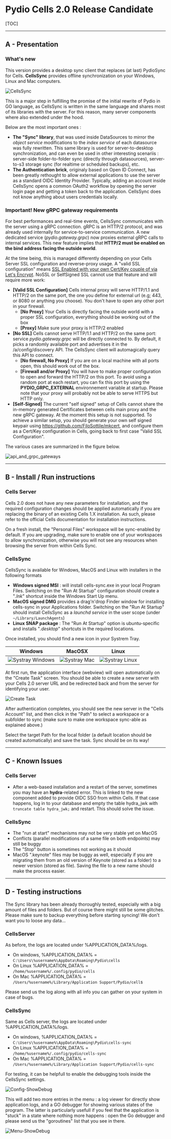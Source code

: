 # Pydio Cells 2.0 Release Candidate



[TOC]

------

## A - Presentation

### What's new

This version provides a desktop sync client that replaces (at last) PydioSync for Cells. **CellsSync** provides offline synchronization on your Windows, Linux and Mac computers.

![CellsSync](./CellsSync.png)

This is a major step in fulfilling the promise of the initial rewrite of Pydio in GO language, as CellsSync is written in the same language and shares most of its libraries with the server. For this reason, many server components where also extended under the hood. 

Below are the most important ones :

- **The "Sync" library**, that was used inside DataSources to mirror the *object service* modifications to the *index service* of each datasource was fully rewritten. This same library is used for server-to-desktop synchronization, and can even be used in other interesting scenariis : server-side folder-to-folder sync (directly through datasources), server-to-s3 storage sync (for realtime or scheduled backups), etc. 
- **The Authentication brick**, originaly based on Open ID Connect, has been greatly rethought to allow external applications to use the server as a standard OIDC Identity Provider. Typically, adding an account inside CellsSync opens a common OAuth2 workflow by opening the server login page and getting a token back to the application. CellsSync does not know anything about users credentials locally.

### Important! New gRPC gateway requirements

For best performances and real-time events, CellsSync communicates with the server using a gRPC connection. gRPC is an HTTP/2 protocol, and was already used internally for service-to-service communication. A new dedicated service (*pydio.gateway.grpc*) now proxies external gRPC calls to internal services. This new feature implies that **HTTP/2 must be enabled on the bind address facing the outside world**.

At the time being, this is managed differently depending on your Cells Server SSL configuration and reverse-proxy usage. A "valid SSL configuration" means <u>SSL Enabled with your own Cert/Key couple of via Let's Encrypt</u>. NoSSL or SelfSigned SSL cannot use that feature and will require more work:

- **[Valid SSL Configuration]** Cells internal proxy will serve HTTP/1.1 and HTTP/2 on the same port, the one you define for external url (e.g; 443, or 8080 or anything you choose). You don't have to open any other port in your firewall.
  - **[No Proxy]** Your Cells is directly facing the outside world with a proper SSL configuration, everything should be working out of the box
  - **[Proxy]** Make sure your proxy is HTTP/2 enabled
- **[No SSL]** Cells cannot serve HTTP/1.1 and HTTP/2 on the same port: service *pydio.gateway.grpc* will be directly connected to. By default, it picks a randomly available port and advertises it in the /a/config/discovery API. The CellsSync client will automagically query this API to connect. 
  - **[No firewall, No Proxy]** If you are on a local machine with all ports open, this should work out of the box.
  - **[Firewall and/or Proxy]** You will have to make proper configuration to open and forward the HTTP/2 on this port. To avoid using a random port at each restart, you can fix this port by using the **PYDIO_GRPC_EXTERNAL** environnement variable at startup. Please note that your proxy will probably not be able to serve HTTPS but HTTP only. 
- **[Self-Signed]** The current "self signed" setup of Cells cannot share the in-memory generated Certificates between cells main proxy and the new gRPC gateway. At the moment this setup is not supported. To achieve a similar setup, you should generate your own self signed keypair using https://github.com/FiloSottile/mkcert, and configure them as a Cert/Key configuration in Cells, going back to first case "Valid SSL Configuration".

The various cases are summarized in the figure below.

![api_and_grpc_gateways](./api_and_grpc_gateways.png)

------

## B - Install / Run instructions

### Cells Server

Cells 2.0 does not have any new parameters for installation, and the required configuration changes should be applied automatically if you are replacing the binary of an existing Cells 1.X installation. As such, please refer to the official Cells documentation for installation instructions.

On a fresh install, the "Personal Files" workspace will be sync-enabled by default. If you are upgrading, make sure to enable one of your workspaces to allow synchronization, otherwise you will not see any resources when browsing the server from within Cells Sync. 

### CellsSync

CellsSync is available for Windows, MacOS and Linux with installers in the following formats

- **Windows signed MSI** : will install cells-sync.exe in your local Program Files. Switching on the "Run At Startup" configuration should create a "*.lnk*" shortcut inside the Windows Start Up menu.
- **MacOS signed DMG** provides a drag'n'drop Finder window for installing cells-sync in your Applications folder. Switching on the "Run At Startup" should install CellsSync as a *launchd service* in the user scope (under `~/Library/LaunchAgents`)
- **Linux SNAP package** : The "Run At Startup" option is ubuntu-specific and installs "*.desktop*" shortcuts in the required locations.

Once installed, you should find a new icon in your Systrem Tray. 

| Windows                                  | MacOSX                           | Linux                                |
| ---------------------------------------- | -------------------------------- | ------------------------------------ |
| ![Systray Windows](./SystrayWindows.png) | ![Systray Mac](./SystrayMac.png) | ![Systray Linux](./SystrayLinux.png) |

At first run, the application interface (webview) will open automatically on the "Create Task" screen. You should be able to create a new server with your Cells 2.0 server URL and be redirected back and from the server for identifying your user. 

<img src="./CreateTask.png" alt="Create Task"/>

After authentication completes, you should see the new server in the "Cells Account" list, and then click in the "Path" to select a workspace or a subfolder to sync (make sure to make one workspace sync-able as explained above.)

Select the target Path for the local folder (a default location should be created automatically) and save the task. Sync should be on its way!

------

## C - Known Issues

### Cells Server

- After a web-based installation and a restart of the server, sometimes you may have an **hydra**-related error. This is linked to the new component added to provide OIDC SSO from within Cells. If that case happens, log in to your database and empty the table hydra_jwk with `truncate table hydra_jwk;` and restart. This should solve the issue.

### CellsSync

- The "run at start" mechanisms may not be very stable yet on MacOS
- Conflicts (parallel modifications of a same file on both endpoints) may still be buggy
- The "Stop" button is sometimes not working as it should
- MacOS ".keynote" files may be buggy as well, especially if you are migrating them from an old version of Keynote (stored as a folder) to a newer version (stored as file). Saving the file to a new name should make the process easier.

------

## D - Testing instructions

The Sync library has been already thoroughly tested, especially with a big amount of files and folders. But of course there might still be some glitches. Please make sure to backup everything before starting syncing! We don't want you to loose any data...

### CellsServer

As before, the logs are located under %APPLICATION_DATA%/logs. 

- On windows, %APPLICATION_DATA% = `C:\Users\%username%\AppData\Roaming\Pydio\cells`
- On Linux %APPLICATION_DATA% = `/home/%username%/.config/pydio/cells`
- On Mac %APPLICATION_DATA% = `/Users/%username%/Library/Application Support/Pydio/cell`s

Please send us the log along with all info you can gather on your system in case of bugs. 

### CellsSync

Same as Cells server, the logs are located under %APPLICATION_DATA%/logs. 

- On windows, %APPLICATION_DATA% = `C:\Users\%username%\AppData\Roaming\Pydio\cells-sync`
- On Linux %APPLICATION_DATA% = `/home/%username%/.config/pydio/cells-sync`
- On Mac %APPLICATION_DATA% = `/Users/%username%/Library/Application Support/Pydio/cells-sync`

For testing, it can be helpfull to enable the debugging tools inside the CellsSync settings. 

![Config-ShowDebug](./Config-ShowDebug.png)

This will add two more entries in the menu : a log viewer for directly show application logs, and a GO debugger for showing various states of the program. The latter is particularly usefull if you feel that the application is "stuck" in a state where nothing more happens : open the Go debugger and please send us the "goroutines" list that you see in there.

![Menu-ShowDebug](./Menu-ShowDebug.png)